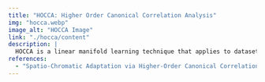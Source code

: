 ```yaml
---
title: "HOCCA: Higher Order Canonical Correlation Analysis"
img: "hocca.webp"
image_alt: "HOCCA Image"
link: "./hocca/content"
description: |
  HOCCA is a linear manifold learning technique that applies to datasets from the same source. It finds independent components in each dataset that are related across datasets, thus combining the goals of ICA and CCA.
references:
  - "Spatio-Chromatic Adaptation via Higher-Order Canonical Correlation Analysis of Natural Images. Gutmann, M.U., Laparra, V., Hyvärinen, A., Malo, J. PLoS ONE, 9(2):e86481, 2014."
---
```

